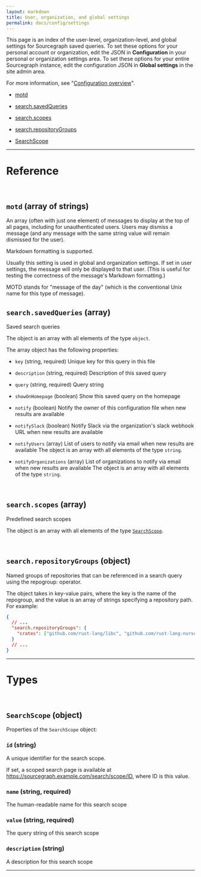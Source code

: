 ```yaml
---
layout: markdown
title: User, organization, and global settings
permalink: docs/config/settings
---
```


This page is an index of the user-level, organization-level, and global settings for Sourcegraph saved queries. To set these options for your personal account or organization, edit the JSON in **Configuration** in your personal or organization settings area. To set these options for your entire Sourcegraph instance, edit the configuration JSON in **Global settings** in the site admin area.

For more information, see "[Configuration overview](/docs/config)".

- [motd](#motd-array-of-strings)

- [search.savedQueries](#searchsavedqueries-array)

- [search.scopes](#searchscopes-array)

- [search.repositoryGroups](#searchrepositorygroups-object)

- [SearchScope](#searchscope-object)

---

# Reference

<br/>

## `motd` (array of strings)

An array (often with just one element) of messages to display at the top of all pages, including for unauthenticated users. Users may dismiss a message (and any message with the same string value will remain dismissed for the user).

Markdown formatting is supported.

Usually this setting is used in global and organization settings. If set in user settings, the message will only be displayed to that user. (This is useful for testing the correctness of the message's Markdown formatting.)

MOTD stands for "message of the day" (which is the conventional Unix name for this type of message).

## `search.savedQueries` (array)

Saved search queries

The object is an array with all elements of the type `object`.

The array object has the following properties:

- `key` (string, required) Unique key for this query in this file

- `description` (string, required) Description of this saved query

- `query` (string, required) Query string

- `showOnHomepage` (boolean) Show this saved query on the homepage

- `notify` (boolean) Notify the owner of this configuration file when new results are available

- `notifySlack` (boolean) Notify Slack via the organization's slack webhook URL when new results are available

- `notifyUsers` (array) List of users to notify via email when new results are available The object is an array with all elements of the type `string`.

- `notifyOrganizations` (array) List of organizations to notify via email when new results are available The object is an array with all elements of the type `string`.

<br/>

## `search.scopes` (array)

Predefined search scopes

The object is an array with all elements of the type [`SearchScope`](#searchscope-object).

<br/>

## `search.repositoryGroups` (object)

Named groups of repositories that can be referenced in a search query using the repogroup: operator.

The object takes in key-value pairs, where the key is the name of the repogroup, and the value is an array of strings specifying a repository path. For example:

```json
{
  // ...
  "search.repositoryGroups": {
    "crates": ["github.com/rust-lang/libc", "github.com/rust-lang-nursery/bitflags"]
  }
  // ...
}
```

---

# Types

<br />

## `SearchScope` (object)

Properties of the `SearchScope` object:

### `id` (string)

A unique identifier for the search scope.

If set, a scoped search page is available at https://sourcegraph.example.com/search/scope/ID, where ID is this value.

### `name` (string, required)

The human-readable name for this search scope

### `value` (string, required)

The query string of this search scope

### `description` (string)

A description for this search scope

<hr />
